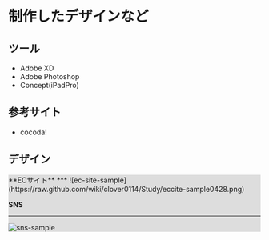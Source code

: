 # 制作したデザインなど
## ツール
- Adobe XD
- Adobe Photoshop
- Concept(iPadPro)
## 参考サイト
- cocoda!

## デザイン
<div style="background-color: #ddd">
**ECサイト**
***
![ec-site-sample](https://raw.github.com/wiki/clover0114/Study/eccite-sample0428.png)

**SNS**
***
![sns-sample](https://raw.github.com/wiki/clover0114/Study/sns-sample0423.png)
</div>

